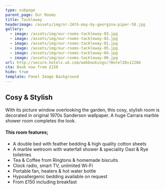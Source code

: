 ```yaml
---
type: subpage
parent_page: Our Rooms
title: Tackleway
headerimage: /assets/img/or-24th-may-by-georgina-piper-58.jpg
gallery:
  - image: /assets/img/our-rooms-tackleway-03.jpg
  - image: /assets/img/our-rooms-tackleway-02.jpg
  - image: /assets/img/our-rooms-tackleway-01.jpg
  - image: /assets/img/our-rooms-tackleway-05.jpg
  - image: /assets/img/our-rooms-tackleway-04.jpg
  - image: /assets/img/our-rooms-tackleway-06.jpg
url: http://secure.hotels.uk.com/webbookings/?HotelID=12288
cta: Book now from £150
hide: true
template: Panel Image Background
---
```

## Cosy & Stylish
With its picture window overlooking the garden, this cosy, stylish room is decorated in original 1970s Sanderson wallpaper. A huge Carrara marble shower room completes the look.

#### This room features; 

* A double bed with feather bedding & high quality cotton sheets
* A marble wetroom with waterfall shower & speciality Oast & Rye toiletries 
* Tea & Coffee from Ringtons & homemade biscuits 
* Clock radio, smart TV, unlimited Wi-Fi
* Portable fan, heaters & hot water bottle
* Hypoallergenic bedding available on request
* From £150 including breakfast
